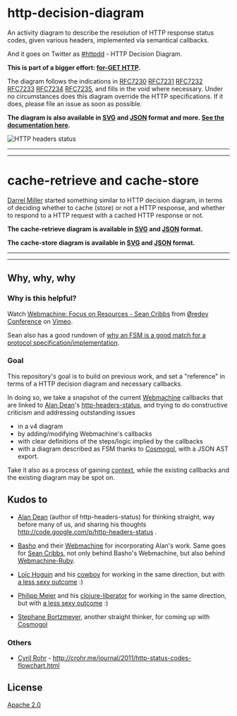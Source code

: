 # http-decision-diagram

An activity diagram to describe the resolution of HTTP response status codes, given various headers, implemented via semantical callbacks.

And it goes on Twitter as [#httpdd](https://twitter.com/search/realtime?q=httpdd) - HTTP Decision Diagram.

**This is part of a bigger effort: [for-GET HTTP](https://github.com/for-GET/README).**

The diagram follows the indications in [RFC7230](https://tools.ietf.org/html/rfc7230) [RFC7231](https://tools.ietf.org/html/rfc7231) [RFC7232](https://tools.ietf.org/html/rfc7232) [RFC7233](https://tools.ietf.org/html/rfc7233) [RFC7234](https://tools.ietf.org/html/rfc7234) [RFC7235](https://tools.ietf.org/html/rfc7235), and fills in the void where necessary. Under no circumstances does this diagram override the HTTP specifications. If it does, please file an issue as soon as possible.

**The diagram is also available in [SVG](http://for-get.github.io/http-decision-diagram/httpdd.fsm.html) and [JSON](httpdd.fsm.json) format and more. [See the documentation here](doc/README.md).**

![HTTP headers status](https://rawgithub.com/for-GET/http-decision-diagram/master/httpdd.png)

---

---

# cache-retrieve and cache-store

[Darrel Miller](http://www.bizcoder.com/caching-is-hard-draw-me-a-picture) started something similar to HTTP decision diagram, in terms of deciding whether to cache (store) or not a HTTP response, and whether to respond to a HTTP request with a cached HTTP response or not.

**The cache-retrieve diagram is available in [SVG](http://for-get.github.io/http-decision-diagram/httpdd.fsm.html?httpdd-cache-retrieve.fsm.json) and [JSON](httpdd-cache-retrieve.fsm.json) format.**

**The cache-store diagram is available in [SVG](http://for-get.github.io/http-decision-diagram/httpdd.fsm.html?httpdd-cache-store.fsm.json) and [JSON](httpdd-cache-store.fsm.json) format.**

---

---

## Why, why, why

### Why is this helpful?

Watch [Webmachine: Focus on Resources - Sean Cribbs](http://vimeo.com/20784244) from [&Oslash;redev Conference](http://vimeo.com/user4280938) on [Vimeo](http://vimeo.com).

Sean also has a good rundown of [why an FSM is a good match for a protocol specification/implementation](http://seancribbs.com/tech/2012/01/16/webmachine-vs-grape/).


### Goal

This repository's goal is to build on previous work, and set a "reference" in terms of a HTTP decision diagram and necessary callbacks.

In doing so, we take a snapshot of the current [Webmachine](https://github.com/basho/webmachine) callbacks that are linked to [Alan Dean](https://twitter.com/adean)'s [http-headers-status](http://code.google.com/p/http-headers-status), and trying to do constructive criticism and addressing outstanding issues

* in a v4 diagram
* by adding/modifying Webmachine's callbacks
* with clear definitions of the steps/logic implied by the callbacks
* with a diagram described as FSM thanks to [Cosmogol](http://tools.ietf.org/html/draft-bortzmeyer-language-state-machines), with a JSON AST export.

Take it also as a process of gaining [context](https://twitter.com/slicknet/status/300625746966241280), while the existing callbacks and the existing diagram may be spot on.


## Kudos to

* [Alan Dean](https://twitter.com/adean) (author of http-headers-status) for thinking straight, way before many of us, and sharing his thoughts http://code.google.com/p/http-headers-status .

* [Basho](https://twitter.com/basho) and their [Webmachine](https://github.com/basho/webmachine/wiki) for incorporating Alan's work. Same goes for [Sean Cribbs](https://twitter.com/seancribbs), not only behind Basho's Webmachine, but also behind [Webmachine-Ruby](https://github.com/seancribbs/webmachine-ruby).

* [Loïc Hoguin](https://twitter.com/lhoguin) and his [cowboy](https://github.com/extend/cowboy) for working in the same direction, but with [a less sexy outcome](https://raw.github.com/nevar/cowboy/a597393265d9d69df3f9b0fe660087a208e86641/guide/rest_flow_diagram.svg) :)

* [Philipp Meier](https://twitter.com/ordnungswprog) and his [clojure-liberator](http://clojure-liberator.github.com/) for working in the same direction, but with [a less sexy outcome](http://philipp.meier.name/t/liberator-flow-color.png) :)

* [Stephane Bortzmeyer](https://twitter.com/bortzmeyer), another straight thinker, for coming up with [Cosmogol](http://tools.ietf.org/html/draft-bortzmeyer-language-state-machines)

### Others

* [Cyril Rohr](https://twitter.com/crohr) - http://crohr.me/journal/2011/http-status-codes-flowchart.html


## License

[Apache 2.0](LICENSE)
